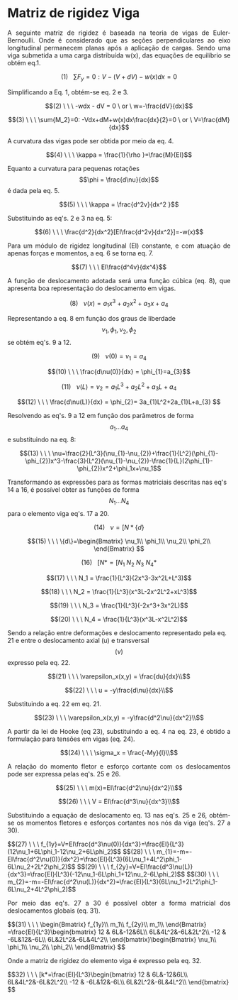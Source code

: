 <script src="https://polyfill.io/v3/polyfill.min.js?features=es6"></script>
<script id="MathJax-script" async src="https://cdn.jsdelivr.net/npm/mathjax@3/es5/tex-mml-chtml.js"></script>

# Matriz de rigidez Viga
 
<p style="text-align: justify;">A seguinte matriz de rigidez é baseada na teoria de vigas de Euler-Bernoulli. Onde é considerado que as seções perpendiculares ao eixo longitudinal permanecem planas após a aplicação de cargas.
Sendo uma viga submetida a uma carga distribuída w(x), das equações de equilíbrio se obtém eq.1.</p>

$$(1) \ \ \     \sum{F_y }= 0: V-(V+dV)-w(x)dx=0 \label{1}$$

<p style="text-align: justify;">Simplificando a Eq. 1, obtém-se eq. 2 e 3.</p>

$$(2) \ \ \      -wdx - dV = 0 \   or \ w=-\frac{dV}{dx}$$

$$(3) \ \ \      \sum{M_2}=0: -Vdx+dM+w(x)dx\frac{dx}{2}=0 \ or \ V=\frac{dM}{dx}$$

<p style="text-align: justify;">A curvatura das vigas pode ser obtida por meio da eq. 4.</p>

$$(4) \ \ \      \kappa = \frac{1}{\rho }=\frac{M}{EI}$$

Equanto a curvatura para pequenas rotações $$\phi = \frac{d\nu}{dx}$$ é dada pela eq. 5.

$$(5) \ \ \      \kappa = \frac{d^2v}{dx^2 }$$

<p style="text-align: justify;">Substituindo as eq's. 2 e 3 na eq. 5:</p>

$$(6) \ \ \      \frac{d^2}{dx^2}[EI\frac{d^2v}{dx^2}]=-w(x)$$

<p style="text-align: justify;">Para um módulo de rigidez longitudinal (EI) constante, e com atuação de apenas forças e momentos, a eq. 6 se torna eq. 7.</p>

$$(7) \ \ \      EI\frac{d^4v}{dx^4}$$

<p style="text-align: justify;">A função de deslocamento adotada será uma função cúbica (eq. 8), que apresenta boa representação do deslocamento em vigas.</p>

$$(8) \ \ \   \nu(x)=a_{1}x^3+a_{2}x^2+a_{3}x+a_{4}$$

Representando a eq. 8 em função dos graus de liberdade $$\nu_1, \phi_1, \nu_2, \phi_2$$ se obtém eq's. 9 a 12.

$$(9) \ \ \      \nu(0)=v_{1}=a_{4}$$

$$(10) \ \ \      \frac{d\nu(0)}{dx} = \phi_{1}=a_{3}$$

$$(11) \ \ \      \nu(L)=v_{2}=a_{1}L^3+a_{2}L^2+a_{3}L+a_{4}$$

$$(12) \ \ \      \frac{d\nu(L)}{dx} = \phi_{2}= 3a_{1}L^2+2a_{1}L+a_{3} $$

Resolvendo as eq's. 9 a 12 em função dos parâmetros de forma $$a_1 ... a_4$$ e substituindo na eq. 8:

$$(13) \ \ \        \nu=\frac{2}{L^3}(\nu_{1}-\nu_{2})+\frac{1}{L^2}(\phi_{1}-\phi_{2})x^3-\frac{3}{L^2}(\nu_{1}-\nu_{2})-\frac{1}{L}(2\phi_{1}-\phi_{2})x^2+\phi_1x+\nu_1$$

Transformando as expressões para as formas matriciais descritas nas eq's 14 a 16, é possível obter as funções de forma $$N_1 ... N_4$$ para o elemento viga eq's. 17 a 20.

$$(14) \ \ \        \nu = [N*\{d\}$$

$$(15) \ \ \        
\{d\}=\begin{Bmatrix}
\nu_1\\
\phi_1\\
\nu_2\\
\phi_2\\
\end{Bmatrix}
$$

$$(16) \ \ \  [N*=[N_1 \ N_2 \ N_3 \ N_4* $$


$$(17) \ \ \  N_1 = \frac{1}{L^3}(2x^3-3x^2L+L^3)$$

$$(18) \ \ \  N_2 = \frac{1}{L^3}(x^3L-2x^2L^2+xL^3)$$

$$(19) \ \ \  N_3 = \frac{1}{L^3}(-2x^3+3x^2L)$$

$$(20) \ \ \  N_4 = \frac{1}{L^3}(x^3L-x^2L^2)$$

Sendo a relação entre deformações e deslocamento representado pela eq. 21 e entre o deslocamento axial (u) e transversal $$(\nu)$$ expresso pela eq. 22.

$$(21) \ \ \  \varepsilon_x(x,y) = \frac{du}{dx}\\$$

$$(22) \ \ \  u = -y\frac{d\nu}{dx}\\$$

<p style="text-align: justify;">Substituindo a eq. 22 em eq. 21.</p>

$$(23) \ \ \  \varepsilon_x(x,y) = -y\frac{d^2\nu}{dx^2}\\$$

<p style="text-align: justify;">A partir da lei de Hooke (eq 23), substituindo a eq. 4 na eq. 23, é obtido a formulação para tensões em vigas (eq. 24).</p>

$$(24) \ \ \  \sigma_x = \frac{-My}{I}\\$$

<p style="text-align: justify;">A relação do momento fletor e esforço cortante com os deslocamentos pode ser expressa pelas eq's. 25 e 26.</p>

$$(25) \ \ \  m(x)=EI\frac{d^2\nu}{dx^2}\\$$

$$(26) \ \ \  V = EI\frac{d^3\nu}{dx^3}\\$$

<p style="text-align: justify;">Substituindo a equação de deslocamento eq. 13 nas eq's. 25 e 26, obtém-se os momentos fletores e esforços cortantes nos nós da viga (eq's. 27 a 30).</p>
$$(27) \ \ \  f_{1y}=V=EI\frac{d^3\nu(0)}{dx^3}=\frac{EI}{L^3}(12\nu_1+6L\phi_1-12\nu_2+6L\phi_2)$$
$$(28) \ \ \  m_{1}=-m=-EI\frac{d^2\nu(0)}{dx^2}=\frac{EI}{L^3}(6L\nu_1+4L^2\phi_1-6L\nu_2+2L^2\phi_2)$$
$$(29) \ \ \  f_{2y}=V=EI\frac{d^3\nu(L)}{dx^3}=\frac{EI}{L^3}(-12\nu_1-6L\phi_1+12\nu_2-6L\phi_2)$$
$$(30) \ \ \  m_{2}=-m=-EI\frac{d^2\nu(L)}{dx^2}=\frac{EI}{L^3}(6L\nu_1+2L^2\phi_1-6L\nu_2+4L^2\phi_2)$$

<p style="text-align: justify;">Por meio das eq's. 27 a 30 é possível obter a forma matricial dos deslocamentos globais (eq. 31).</p>
$$(31) \ \ \  
\begin{Bmatrix}
f_{1y}\\
m_1\\
f_{2y}\\
m_1\\
\end{Bmatrix} =\frac{EI}{L^3}\begin{bmatrix}
12 & 6L&-12&6L\\
6L&4L^2&-6L&2L^2\\
-12 & -6L&12&-6L\\
6L&2L^2&-6L&4L^2\\
\end{bmatrix}\begin{Bmatrix}
\nu_1\\
\phi_1\\
\nu_2\\
\phi_2\\
\end{Bmatrix}
$$

<p style="text-align: justify;">Onde a matriz de rigidez do elemento viga é expresso pela eq. 32.</p>
$$32) \ \ \  
[k*=\frac{EI}{L^3}\begin{bmatrix}
12 & 6L&-12&6L\\
6L&4L^2&-6L&2L^2\\
-12 & -6L&12&-6L\\
6L&2L^2&-6L&4L^2\\
\end{bmatrix}
$$
     
